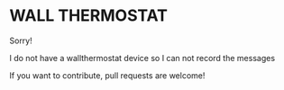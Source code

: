 WALL THERMOSTAT
===============

Sorry! 

I do not have a wallthermostat device so I can not record the messages

If you want to contribute, pull requests are welcome!
